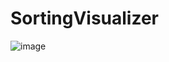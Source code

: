 # SortingVisualizer
![image](https://github.com/kidkenme/SortingVisualizer/assets/132772133/4d986fc7-690d-487a-8026-c94bd44eca28)

